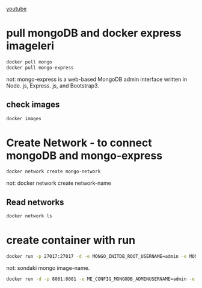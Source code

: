 [youtube](https://www.youtube.com/watch?v=3c-iBn73dDE&ab_channel=TechWorldwithNana)

# pull mongoDB and docker express imageleri

```.sh
docker pull mongo
docker pull mongo-express
```

not: mongo-express is a web-based MongoDB admin interface written in Node. js, Express. js, and Bootstrap3.

## check images

```.sh
docker images
```

# Create Network - to connect mongoDB and mongo-express

```.sh
docker network create mongo-network
```

not: docker network create network-name

## Read networks

```.sh
docker network ls
```

# create container with run

```.sh
docker run -p 27017:27017 -d -e MONGO_INITDB_ROOT_USERNAME=admin -e MONGO_INITDB_ROOT_PASSWORD=password --name mongodb --net mongo-network mongo
```

not: sondaki mongo image-name.

```.sh
docker run -d -p 8081:8081 -e ME_CONFIG_MONGODB_ADMINUSERNAME=admin -e ME_CONFIG_MONGODB_ADMINPASSWORD=password -e ME_CONFIG_MONGODB_SERVER=mongodb --net mongo-network --name mongo-express mongo-express
```

